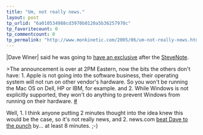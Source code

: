 ```yaml
---
title: "Um, not really news."
layout: post
tp_urlid: "6a010534988cd3970b0120a5b36257970c"
tp_favoritecount: 0
tp_commentcount: 0
tp_permalink: "http://www.monkinetic.com/2005/06/um-not-really-news.html"
---
```

|Dave Winer| said he was going to <a href="http://archive.scripting.com/2005/06/06#When:12:11:32PM">have an exclusive</a> after the <a href="http://redmonk.net/archives/2005/06/06/waiting-on-the-stevenote/">SteveNote</a>. 

&gt;The announcement is over at 2PM Eastern, now the bits the others don&#39;t have: 1. Apple is not going into the software business, their operating system will not run on other vendor&#39;s hardware. So you won&#39;t be running the Mac OS on Dell, HP or IBM, for example. and 2. While Windows is not explicitly supported, they won&#39;t do anything to prevent Windows from running on their hardware. <a href="http://archive.scripting.com/2005/06/06#When:2:12:48PM">#</a>

Well, 1. I think anyone putting 2 minutes thought into the idea knew this would be the case, so it&#39;s not really news, and 2. news.com <a href="http://news.com.com/Apple+throws+the+switch%2C+aligns+with+Intel/2100-7341_3-5733756.html?tag=nl">beat Dave to the punch</a> by... at least 8 minutes. ;-)
